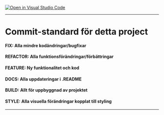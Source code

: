 [![Open in Visual Studio Code](https://classroom.github.com/assets/open-in-vscode-c66648af7eb3fe8bc4f294546bfd86ef473780cde1dea487d3c4ff354943c9ae.svg)](https://classroom.github.com/online_ide?assignment_repo_id=10556941&assignment_repo_type=AssignmentRepo)

--------

# Commit-standard för detta project

#### FIX: Alla mindre kodändringar/bugfixar
#### REFACTOR: Alla funktionsförändringar/förbättringar
#### FEATURE: Ny funktionalitet och kod 
#### DOCS: Alla uppdateringar i .README
#### BUILD: Allt för uppbyggnad av projektet
#### STYLE: Alla visuella förändringar kopplat till styling

-------